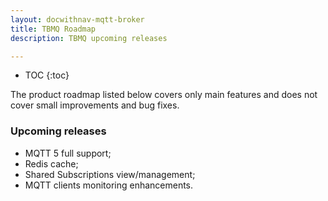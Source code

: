 ```yaml
---
layout: docwithnav-mqtt-broker
title: TBMQ Roadmap
description: TBMQ upcoming releases

---
```


* TOC
{:toc}

The product roadmap listed below covers only main features and does not cover small improvements and bug fixes.

### Upcoming releases

* MQTT 5 full support;
* Redis cache;
* Shared Subscriptions view/management;
* MQTT clients monitoring enhancements.
